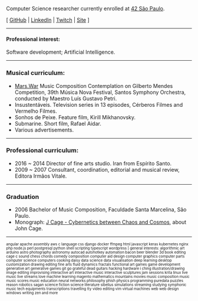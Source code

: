 Computer Science researcher currently enrolled at [42 São Paulo](www.42sp.org.br).

[ [GitHub](https://www.github.com/fde-capu) | [LinkedIn](https://www.linkedin.com/in/flaviocarrara/) | [Twitch](https://www.twitch.com/fde-capu) |  [Site](http://www.flaviocarrara.com) ]

---

#### Professional interest:

Software development; Artificial Intelligence.

---

### Musical curriculum:

- [Mars.War](https://github.com/fde-capu/fde-capu/blob/main/Flavio%20Carrara%20-%20Marte%20Guerra%20-%202004%20-%2010m28.mp3) Music Composition Contemplation on  Gilberto Mendes Competition, 39th Música Nova Festival, Santos Symphony Orchestra, conducted by Maestro Luís Gustavo Petri.
- Insustentáveis. Television series in 13 episodes, Cérberos Filmes and Vermelho Filmes.
- Sonhos de Peixe. Feature film, Kirill Mikhanovsky.
- Submarine. Short film, Rafael Aidar.
- Various advertisements.

---

### Professional curriculum:

- 2016 ~ 2014 Director of fine arts studio. Iran from Espírito Santo.
- 2009 ~ 2007 Consultant, coordination, editorial and musical review, Editora Irmãos Vitale.

---

### Graduation

- 2006 Bachelor of Music Composition, Faculdade Santa Marcelina, São Paulo.
- Monograph: [J Cage - Cybernetics between Chaos and Cosmos](https://github.com/fde-capu/fde-capu/blob/main/J-Cage.pdf), about John Cage.

---

<sub><sup>
angular
apache
assembly
aws
c language
css
django
docker
ffmpeg
html
javascript
keras
kubernetes
nginx
php
node.js
perl
postgresql
python
shell scripting
typescript
wordpress
|
general interests:
algorithmic art
arduino
astro photography
astronomy
autocad
autohotkey
automation
bacon
beer
blender 3d
book editing
cage
c sound
chess
chords
comedy
composition
computer aid design
computer graphics
computer parts
computer science
computers
cooking
daisy
data science
data visualisation
deep learning
desktop customization
drawing
editing
fine arts
fluid dynamics
fractals
functional art
games
game development
generative art
generative games
git
go
grateful dead
guitars
hacking
hardware
i ching
illustration/drawing
image editing
improvising
interactive art
interactive music
interactive sculptures
jam sessions
krita
linux
live music
live streams
love
machine learning
magento
mathematics
mountains
movies
music composition
music
music scores
music education
neural networks
philosophy
phish
physics
programming
puredata
puzzles
reason
robotics
sagan
science fiction
science literature
sibelius
simulations
streaming
studying
symphonic music
tech equipments
transcriptions
travelling
tty
video editing
vim
virtual machines
web
web design
windows
writing
zen
and more
</sup></sub>
